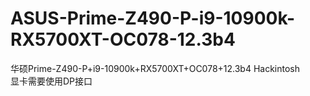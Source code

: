 # ASUS-Prime-Z490-P-i9-10900k-RX5700XT-OC078-12.3b4
华硕Prime-Z490-P+i9-10900k+RX5700XT+OC078+12.3b4 Hackintosh  
显卡需要使用DP接口
